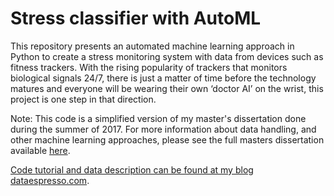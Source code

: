 # Stress classifier with AutoML

This repository presents an automated machine learning approach in Python to create a stress monitoring system with data from devices such as fitness trackers. With the rising popularity of trackers that monitors biological signals 24/7, there is just a matter of time before the technology matures and everyone will be wearing their own ‘doctor AI’ on the wrist, this project is one step in that direction.

Note: This code is a simplified version of my master's dissertation done during the summer of 2017. For more information about data handling, and other machine learning approaches, please see the full masters dissertation available [here](https://1drv.ms/b/s!ApqYcVCNnKvChu1nfGu5bMnh8jckkw).

[Code tutorial and data description can be found at my blog dataespresso.com](http://dataespresso.com/).

